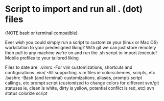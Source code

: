 # Script to import and run all . (dot) files
(NOTE bash or terminal compatible)

Ever wish you could simply run a script to customize your (linux or Mac OS) workstation to your predesigned liking? With git we can just store remotely then pull to any machine we're on and run the .sh script to import /execute! Mobile profiles to your tailored liking


Files to date are:
  .vimrc -For vim customizations, shortcuts and configurations
  .vim/  -All supporting .vim files ie colorschemes, scripts, etc
  .bashrc -Bash (and terminal) customizations, aliases, prompt/ script callings, etc
  prompt script (customized to change colors for different svn/git statuses ie, clean is white, dirty is yellow, potential confilct is red, etc)
  svn status colorize script
